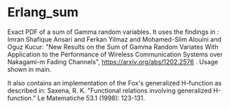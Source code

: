 # Erlang_sum
Exact PDF of a sum of Gamma random variables. It uses the findings in :
Imran Shafique Ansari and Ferkan Yilmaz and Mohamed-Slim Alouini and Oguz Kucur: "New Results on the Sum of Gamma Random Variates With Application to the Performance of Wireless Communication Systems over Nakagami-m Fading Channels", https://arxiv.org/abs/1202.2576 . Usage shown in main.

It also contains an implementation of the Fox's generalized H-function as described in:
Saxena, R. K. "Functional relations involving generalized H-function." Le Matematiche 53.1 (1998): 123-131.
